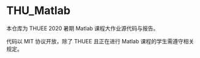 # THU_Matlab

本仓库为 THUEE 2020 暑期 Matlab 课程大作业源代码与报告。

代码以 MIT 协议开放，除了 THUEE 且正在进行 Matlab 课程的学生需遵守相关规定。
